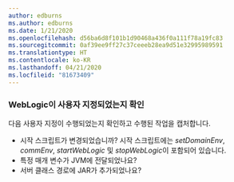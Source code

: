 ```yaml
---
author: edburns
ms.author: edburns
ms.date: 1/21/2020
ms.openlocfilehash: d56ba6d8f101b1d90468a436f0a111f78a19fc83
ms.sourcegitcommit: 0af39ee9ff27c37ceeeb28ea9d51e32995989591
ms.translationtype: HT
ms.contentlocale: ko-KR
ms.lasthandoff: 04/21/2020
ms.locfileid: "81673409"
---
```

### <a name="determine-whether-weblogic-has-been-customized"></a>WebLogic이 사용자 지정되었는지 확인

다음 사용자 지정이 수행되었는지 확인하고 수행된 작업을 캡처합니다.

* 시작 스크립트가 변경되었습니까? 시작 스크립트에는 *setDomainEnv*, *commEnv*, *startWebLogic* 및 *stopWebLogic*이 포함되어 있습니다.
* 특정 매개 변수가 JVM에 전달되었나요?
* 서버 클래스 경로에 JAR가 추가되었나요?
